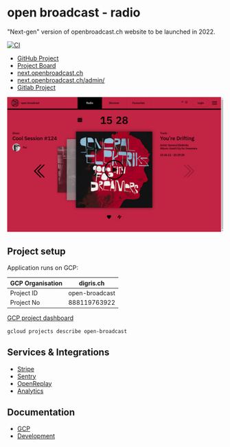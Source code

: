 # open broadcast - radio

"Next-gen" version of openbroadcast.ch website to be launched in 2022.

[![CI](https://github.com/digris/obr-web/actions/workflows/ci.yaml/badge.svg)](https://github.com/digris/obr-web/actions/workflows/ci.yaml)

- [GitHub Project](https://github.com/digris/obr-web)
- [Project Board](https://github.com/orgs/digris/projects/2)
- [next.openbroadcast.ch](https://next.openbroadcast.ch/)
- [next.openbroadcast.ch/admin/](https://next.openbroadcast.ch/admin/)
- [Gitlab Project](https://gitlab.com/digris/open-broadcast/openbroadcast.ch)


![screen - radio](docs/screens/radio.png?raw=true "Radio")


## Project setup

Application runs on GCP:

| GCP Organisation | digris.ch      |
|------------------|----------------|
| Project ID       | open-broadcast |
| Project No       | 888119763922   |

[GCP project dashboard](https://console.cloud.google.com/home/dashboard?project=open-broadcast)

```shell
gcloud projects describe open-broadcast
```


## Services & Integrations

- [Stripe](https://...)
- [Sentry](https://sentry.io/organizations/obr/projects/obr/?project=5953969)
- [OpenReplay](https://app.openreplay.com/4567/)
- [Analytics](https://analytics.google.com/analytics/web/#/p299020254/reports/intelligenthome)

## Documentation

- [GCP](docs/gcp)
- [Development](docs/development)
